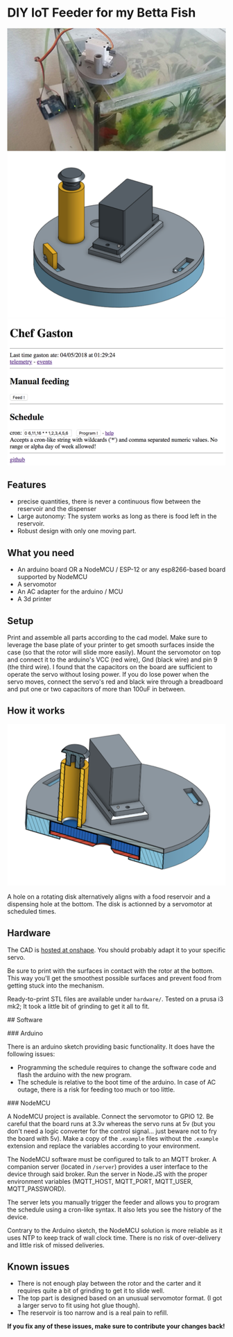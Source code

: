 DIY IoT Feeder for my Betta Fish
================================

![Feeder picture](https://raw.githubusercontent.com/hmil/betta-feeder/master/resources/pic01.jpg)
![CAD model rendering](https://raw.githubusercontent.com/hmil/betta-feeder/master/resources/cad.png)
![Web control interface](https://raw.githubusercontent.com/hmil/betta-feeder/master/resources/web-interface.png)


## Features

- precise quantities, there is never a continuous flow between the reservoir and the dispenser
- Large autonomy: The system works as long as there is food left in the reservoir.
- Robust design with only one moving part.


## What you need

- An arduino board OR a NodeMCU / ESP-12 or any esp8266-based board supported by NodeMCU
- A servomotor
- An AC adapter for the arduino / MCU
- A 3d printer


## Setup

Print and assemble all parts according to the cad model. Make sure to leverage the base plate of your printer to get smooth surfaces inside the case (so that the rotor will slide more easily).
Mount the servomotor on top and connect it to the arduino's VCC (red wire), Gnd (black wire) and pin 9 (the third wire). I found that the capacitors on the board are sufficient to operate the servo without losing power. If you do lose power when the servo moves, connect the servo's red and black wire through a breadboard and put one or two capacitors of more than 100uF in between.


## How it works

![Cut view](https://raw.githubusercontent.com/hmil/betta-feeder/master/resources/screenshot.png)

A hole on a rotating disk alternatively aligns with a food reservoir and a dispensing hole at the bottom. The disk is actionned by a servomotor at scheduled times.


## Hardware

The CAD is [hosted at onshape](https://cad.onshape.com/documents/9ce24f0eb68b5dfcb29f30d2). You should probably adapt it to your specific servo.

Be sure to print with the surfaces in contact with the rotor at the bottom. This way you'll get the smoothest possible surfaces and prevent food from getting stuck into the mechanism.

Ready-to-print STL files are available under `hardware/`. Tested on a prusa i3 mk2; It took a little bit of grinding to get it all to fit.


## Software

### Arduino

There is an arduino sketch providing basic functionality. It does have the following issues:
- Programming the schedule requires to change the software code and flash the arduino with the new program.
- The schedule is relative to the boot time of the arduino. In case of AC outage, there is a risk for feeding too much or too little.

### NodeMCU

A NodeMCU project is available. Connect the servomotor to GPIO 12. Be careful that the board runs at 3.3v whereas the servo runs at 5v (but you don't need a logic converter for the control signal... just beware not to fry the board with 5v). Make a copy of the `.example` files without the `.example` extension and replace the variables according to your environment.

The NodeMCU software must be configured to talk to an MQTT broker. A companion server (located in `/server`) provides a user interface to the device through said broker. Run the server in Node.JS with the proper environment variables (MQTT_HOST, MQTT_PORT, MQTT_USER, MQTT_PASSWORD).

The server lets you manually trigger the feeder and allows you to program the schedule using a cron-like syntax. It also lets you see the history of the device.

Contrary to the Arduino sketch, the NodeMCU solution is more reliable as it uses NTP to keep track of wall clock time. There is no risk of over-delivery and little risk of missed deliveries.


## Known issues

- There is not enough play between the rotor and the carter and it requires quite a bit of grinding to get it to slide well.
- The top part is designed based on an unusual servomotor format. (I got a larger servo to fit using hot glue though).
- The reservoir is too narrow and is a real pain to refill.

**If you fix any of these issues, make sure to contribute your changes back!**
